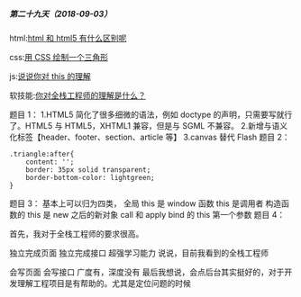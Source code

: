 ##### 第二十九天（2018-09-03）

html:[html 和 html5 有什么区别呢](https://github.com/zivenday/learning/issues/111)

css:[用 CSS 绘制一个三角形](https://github.com/zivenday/learning/issues/112)

js:[说说你对 this 的理解](https://github.com/zivenday/learning/issues/113)

软技能:[你对全栈工程师的理解是什么？](https://github.com/zivenday/learning/issues/114)

题目 1：
1.HTML5 简化了很多细微的语法，例如 doctype 的声明，只需要写<!doctype html>就行了。HTML5 与 HTML5，XHTML1 兼容，但是与 SGML 不兼容。 2.新增与语义化标签【header、footer、section、article 等】
3.canvas 替代 Flash
题目 2：

```
.triangle:after{
    content: '';
    border: 35px solid transparent;
    border-bottom-color: lightgreen;
}
```

题目 3：
基本上可以归为四类，
全局 this 是 window
函数 this 是调用者
构造函数的 this 是 new 之后的新对象
call 和 apply bind 的 this 第一个参数
题目 4：

首先，我对于全栈工程师的要求很高。

独立完成页面
独立完成接口
超强学习能力
说说，目前我看到的全栈工程师

会写页面
会写接口
广度有，深度没有
最后我想说，会点后台其实挺好的，对于开发理解工程项目是有帮助的。尤其是定位问题的时候
